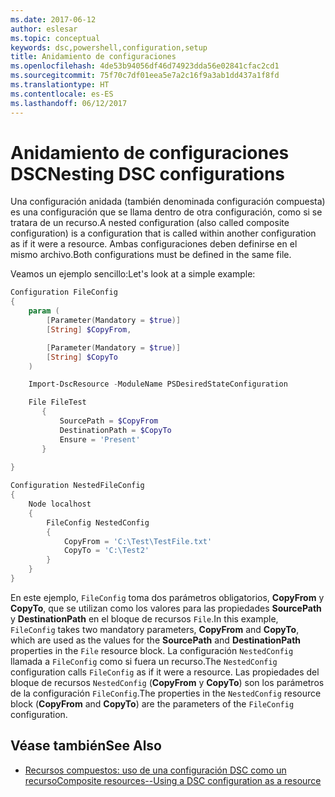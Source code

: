 ```yaml
---
ms.date: 2017-06-12
author: eslesar
ms.topic: conceptual
keywords: dsc,powershell,configuration,setup
title: Anidamiento de configuraciones
ms.openlocfilehash: 4de53b94056df46d74923dda56e02841cfac2cd1
ms.sourcegitcommit: 75f70c7df01eea5e7a2c16f9a3ab1dd437a1f8fd
ms.translationtype: HT
ms.contentlocale: es-ES
ms.lasthandoff: 06/12/2017
---
```

# <a name="nesting-dsc-configurations"></a><span data-ttu-id="30cba-103">Anidamiento de configuraciones DSC</span><span class="sxs-lookup"><span data-stu-id="30cba-103">Nesting DSC configurations</span></span>

<span data-ttu-id="30cba-104">Una configuración anidada (también denominada configuración compuesta) es una configuración que se llama dentro de otra configuración, como si se tratara de un recurso.</span><span class="sxs-lookup"><span data-stu-id="30cba-104">A nested configuration (also called composite configuration) is a configuration that is called within another configuration as if it were a resource.</span></span>
<span data-ttu-id="30cba-105">Ambas configuraciones deben definirse en el mismo archivo.</span><span class="sxs-lookup"><span data-stu-id="30cba-105">Both configurations must be defined in the same file.</span></span>

<span data-ttu-id="30cba-106">Veamos un ejemplo sencillo:</span><span class="sxs-lookup"><span data-stu-id="30cba-106">Let's look at a simple example:</span></span>

```powershell
Configuration FileConfig 
{
    param (
        [Parameter(Mandatory = $true)]
        [String] $CopyFrom,

        [Parameter(Mandatory = $true)]
        [String] $CopyTo
    )

    Import-DscResource -ModuleName PSDesiredStateConfiguration

    File FileTest
       {
           SourcePath = $CopyFrom
           DestinationPath = $CopyTo
           Ensure = 'Present'
       }
    
}

Configuration NestedFileConfig
{
    Node localhost
    {
        FileConfig NestedConfig
        {
            CopyFrom = 'C:\Test\TestFile.txt'
            CopyTo = 'C:\Test2'
        }
    }
}
```

<span data-ttu-id="30cba-107">En este ejemplo, `FileConfig` toma dos parámetros obligatorios, **CopyFrom** y **CopyTo**, que se utilizan como los valores para las propiedades **SourcePath** y **DestinationPath** en el bloque de recursos `File`.</span><span class="sxs-lookup"><span data-stu-id="30cba-107">In this example, `FileConfig` takes two mandatory parameters,  **CopyFrom** and **CopyTo**, which are used as the values for the **SourcePath** and **DestinationPath** properties in the `File` resource block.</span></span> <span data-ttu-id="30cba-108">La configuración `NestedConfig` llamada a `FileConfig` como si fuera un recurso.</span><span class="sxs-lookup"><span data-stu-id="30cba-108">The `NestedConfig` configuration calls `FileConfig` as if it were a resource.</span></span>
<span data-ttu-id="30cba-109">Las propiedades del bloque de recursos `NestedConfig` (**CopyFrom** y **CopyTo**) son los parámetros de la configuración `FileConfig`.</span><span class="sxs-lookup"><span data-stu-id="30cba-109">The properties in the `NestedConfig` resource block (**CopyFrom** and **CopyTo**) are the parameters of the `FileConfig` configuration.</span></span>

## <a name="see-also"></a><span data-ttu-id="30cba-110">Véase también</span><span class="sxs-lookup"><span data-stu-id="30cba-110">See Also</span></span>

- [<span data-ttu-id="30cba-111">Recursos compuestos: uso de una configuración DSC como un recurso</span><span class="sxs-lookup"><span data-stu-id="30cba-111">Composite resources--Using a DSC configuration as a resource</span></span>](authoringResourceComposite.md)

